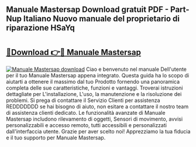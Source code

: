 ## Manuale Mastersap Download gratuit PDF - Part-Nup Italiano Nuovo manuale del proprietario di riparazione HSaYq

# <h2><a href="http://dfb9p83.blite.top/?on=Manuale+Mastersap">🔗Download 👉🔴 Manuale Mastersap</a></h2>

[![Manuale Mastersap download](https://i.imgur.com/lujVjoI.png)](http://dfb9p83.blite.top/?on=Manuale+Mastersap)
Ciao e benvenuto nel manuale Dell'utente per il tuo Manuale Mastersap appena integrato. Questa guida ha lo scopo di aiutarti a ottenere il massimo dal tuo Prodotto fornendo una panoramica completa delle sue caratteristiche, funzioni e vantaggi. Troverai istruzioni dettagliate per L'installazione, L'uso, la manutenzione e la risoluzione dei problemi. Si prega di contattare il Servizio Clienti per assistenza REDDDDDDD se hai bisogno di aiuto, non esitare a contattare il nostro team di assistenza clienti dedicato. Le funzionalità avanzate di Manuale Mastersap includono rilevamento di oggetti, Sensori di movimento, avvisi personalizzabili e accesso remoto, tutti accessibili e personalizzati dall'interfaccia utente. Grazie per aver scelto noi! Apprezziamo la tua fiducia e il tuo supporto per Manuale Mastersap.
